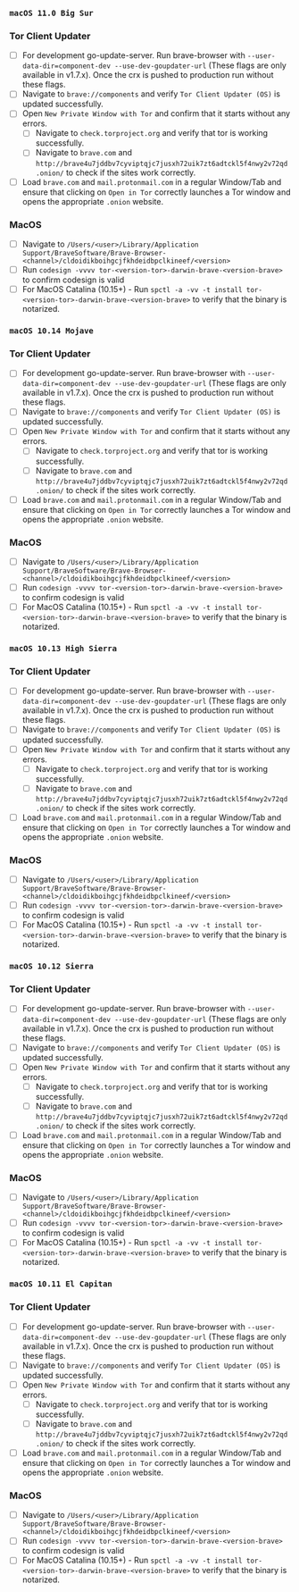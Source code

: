 ### **`macOS 11.0 Big Sur`**

### Tor Client Updater

- [ ] For development go-update-server. Run brave-browser with `--user-data-dir=component-dev --use-dev-goupdater-url` (These flags are only available in v1.7.x). Once the crx is pushed to production run without these flags.
- [ ] Navigate to `brave://components` and verify `Tor Client Updater (OS)` is updated successfully.
- [ ] Open `New Private Window with Tor` and confirm that it starts without any errors.
	- [ ] Navigate to `check.torproject.org` and verify that tor is working successfully.
	- [ ] Navigate to `brave.com` and `http://brave4u7jddbv7cyviptqjc7jusxh72uik7zt6adtckl5f4nwy2v72qd.onion/` to check if the sites work correctly.
- [ ] Load `brave.com` and `mail.protonmail.com` in a regular Window/Tab and ensure that clicking on `Open in Tor` correctly launches a Tor window and opens the appropriate `.onion` website.

### MacOS
- [ ] Navigate to `/Users/<user>/Library/Application Support/BraveSoftware/Brave-Browser-<channel>/cldoidikboihgcjfkhdeidbpclkineef/<version>`
- [ ] Run `codesign -vvvv tor-<version-tor>-darwin-brave-<version-brave>` to confirm codesign is valid
- [ ] For MacOS Catalina (10.15+) - Run `spctl -a -vv -t install tor-<version-tor>-darwin-brave-<version-brave>` to verify that the binary is notarized.

### **`macOS 10.14 Mojave`**

### Tor Client Updater

- [ ] For development go-update-server. Run brave-browser with `--user-data-dir=component-dev --use-dev-goupdater-url` (These flags are only available in v1.7.x). Once the crx is pushed to production run without these flags.
- [ ] Navigate to `brave://components` and verify `Tor Client Updater (OS)` is updated successfully.
- [ ] Open `New Private Window with Tor` and confirm that it starts without any errors.
	- [ ] Navigate to `check.torproject.org` and verify that tor is working successfully.
	- [ ] Navigate to `brave.com` and `http://brave4u7jddbv7cyviptqjc7jusxh72uik7zt6adtckl5f4nwy2v72qd.onion/` to check if the sites work correctly.
- [ ] Load `brave.com` and `mail.protonmail.com` in a regular Window/Tab and ensure that clicking on `Open in Tor` correctly launches a Tor window and opens the appropriate `.onion` website.

### MacOS
- [ ] Navigate to `/Users/<user>/Library/Application Support/BraveSoftware/Brave-Browser-<channel>/cldoidikboihgcjfkhdeidbpclkineef/<version>`
- [ ] Run `codesign -vvvv tor-<version-tor>-darwin-brave-<version-brave>` to confirm codesign is valid
- [ ] For MacOS Catalina (10.15+) - Run `spctl -a -vv -t install tor-<version-tor>-darwin-brave-<version-brave>` to verify that the binary is notarized.

### **`macOS 10.13 High Sierra`**

### Tor Client Updater

- [ ] For development go-update-server. Run brave-browser with `--user-data-dir=component-dev --use-dev-goupdater-url` (These flags are only available in v1.7.x). Once the crx is pushed to production run without these flags.
- [ ] Navigate to `brave://components` and verify `Tor Client Updater (OS)` is updated successfully.
- [ ] Open `New Private Window with Tor` and confirm that it starts without any errors.
	- [ ] Navigate to `check.torproject.org` and verify that tor is working successfully.
	- [ ] Navigate to `brave.com` and `http://brave4u7jddbv7cyviptqjc7jusxh72uik7zt6adtckl5f4nwy2v72qd.onion/` to check if the sites work correctly.
- [ ] Load `brave.com` and `mail.protonmail.com` in a regular Window/Tab and ensure that clicking on `Open in Tor` correctly launches a Tor window and opens the appropriate `.onion` website.

### MacOS
- [ ] Navigate to `/Users/<user>/Library/Application Support/BraveSoftware/Brave-Browser-<channel>/cldoidikboihgcjfkhdeidbpclkineef/<version>`
- [ ] Run `codesign -vvvv tor-<version-tor>-darwin-brave-<version-brave>` to confirm codesign is valid
- [ ] For MacOS Catalina (10.15+) - Run `spctl -a -vv -t install tor-<version-tor>-darwin-brave-<version-brave>` to verify that the binary is notarized.

### **`macOS 10.12 Sierra`**

### Tor Client Updater

- [ ] For development go-update-server. Run brave-browser with `--user-data-dir=component-dev --use-dev-goupdater-url` (These flags are only available in v1.7.x). Once the crx is pushed to production run without these flags.
- [ ] Navigate to `brave://components` and verify `Tor Client Updater (OS)` is updated successfully.
- [ ] Open `New Private Window with Tor` and confirm that it starts without any errors.
	- [ ] Navigate to `check.torproject.org` and verify that tor is working successfully.
	- [ ] Navigate to `brave.com` and `http://brave4u7jddbv7cyviptqjc7jusxh72uik7zt6adtckl5f4nwy2v72qd.onion/` to check if the sites work correctly.
- [ ] Load `brave.com` and `mail.protonmail.com` in a regular Window/Tab and ensure that clicking on `Open in Tor` correctly launches a Tor window and opens the appropriate `.onion` website.

### MacOS
- [ ] Navigate to `/Users/<user>/Library/Application Support/BraveSoftware/Brave-Browser-<channel>/cldoidikboihgcjfkhdeidbpclkineef/<version>`
- [ ] Run `codesign -vvvv tor-<version-tor>-darwin-brave-<version-brave>` to confirm codesign is valid
- [ ] For MacOS Catalina (10.15+) - Run `spctl -a -vv -t install tor-<version-tor>-darwin-brave-<version-brave>` to verify that the binary is notarized.

### **`macOS 10.11 El Capitan`**

### Tor Client Updater

- [ ] For development go-update-server. Run brave-browser with `--user-data-dir=component-dev --use-dev-goupdater-url` (These flags are only available in v1.7.x). Once the crx is pushed to production run without these flags.
- [ ] Navigate to `brave://components` and verify `Tor Client Updater (OS)` is updated successfully.
- [ ] Open `New Private Window with Tor` and confirm that it starts without any errors.
	- [ ] Navigate to `check.torproject.org` and verify that tor is working successfully.
	- [ ] Navigate to `brave.com` and `http://brave4u7jddbv7cyviptqjc7jusxh72uik7zt6adtckl5f4nwy2v72qd.onion/` to check if the sites work correctly.
- [ ] Load `brave.com` and `mail.protonmail.com` in a regular Window/Tab and ensure that clicking on `Open in Tor` correctly launches a Tor window and opens the appropriate `.onion` website.

### MacOS
- [ ] Navigate to `/Users/<user>/Library/Application Support/BraveSoftware/Brave-Browser-<channel>/cldoidikboihgcjfkhdeidbpclkineef/<version>`
- [ ] Run `codesign -vvvv tor-<version-tor>-darwin-brave-<version-brave>` to confirm codesign is valid
- [ ] For MacOS Catalina (10.15+) - Run `spctl -a -vv -t install tor-<version-tor>-darwin-brave-<version-brave>` to verify that the binary is notarized.
